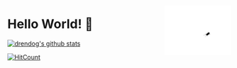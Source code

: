 <img src="https://raw.githubusercontent.com/drendog/drendog/master/bug.gif" 
    alt="bug"
    width="150"
    align="right"
    >
# Hello World! 👋 

[![drendog's github stats](https://github-readme-stats.vercel.app/api?username=drendog&show_icons=true)](https://github.com/drendog/)

[![HitCount](http://hits.dwyl.com/drendog/drendog.svg)](http://hits.dwyl.com/drendog/drendog)

<!-- 
**drendog/drendog** is a ✨ _special_ ✨ repository because its `README.md` (this file) appears on your GitHub profile.

Here are some ideas to get you started:

- 🔭 I’m currently working on ...
- 🌱 I’m currently learning ...
- 👯 I’m looking to collaborate on ...
- 🤔 I’m looking for help with ...
- 💬 Ask me about ...
- 📫 How to reach me: ...
- 😄 Pronouns: ...
- ⚡ Fun fact: ...
-->
